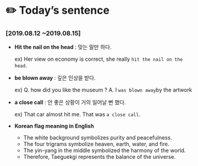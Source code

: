 <h1><a name="header-n64" class="md-header-anchor md-print-anchor" href="af://n64"> </a><span>✏️ Today’s sentence</span></h1>
<h3><a name="header-n65" class="md-header-anchor md-print-anchor" href="af://n65"> </a><span>[2019.08.12 ~2019.08.15]</span></h3>
<ul>
<li><p><strong><span>Hit the nail on the head</span></strong><span> : 맞는 말만 하다.</span></p>
<p><span>ex) Her view on economy is correct, she really </span><code>hit the nail on the head</code><span>.</span></p>
</li>

</ul>
<ul>
<li><p><strong><span>be blown away </span></strong><span>:  깊은 인상을 받다.</span></p>
<p><span>ex) Q. how did you like the museum ? </span>
	<span>  A. I </span><code>was blown away</code><span>by the artwork </span></p>
</li>

</ul>
<ul>
<li><p><strong><span>a close call</span></strong><span> : 안 좋은 상황이 거의 일어날 뻔 했다.</span></p>
<p><span>ex) That car almost hit me. That was </span><code>a close call</code><span>.</span></p>
</li>

</ul>
<ul>
<li><p><strong><span>Korean flag meaning in English</span></strong></p>
<ul>
<li><span>The white background symbolizes purity and peacefulness.</span></li>
<li><span>The four trigrams symbolize heaven, earth, water, and fire.</span></li>
<li><span>The yin-yang in the middle symbolized the harmony of the world.</span></li>
<li><span>Therefore, Taeguekgi represents the balance of the universe.</span></li>

</ul>
</li>

</ul>
<p>&nbsp;</p>
